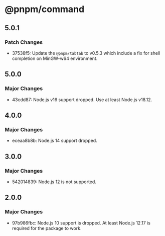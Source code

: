 # @pnpm/command

## 5.0.1

### Patch Changes

- 37538f5: Update the `@pnpm/tabtab` to v0.5.3 which include a fix for shell completion on MinGW-w64 environment.

## 5.0.0

### Major Changes

- 43cdd87: Node.js v16 support dropped. Use at least Node.js v18.12.

## 4.0.0

### Major Changes

- eceaa8b8b: Node.js 14 support dropped.

## 3.0.0

### Major Changes

- 542014839: Node.js 12 is not supported.

## 2.0.0

### Major Changes

- 97b986fbc: Node.js 10 support is dropped. At least Node.js 12.17 is required for the package to work.
